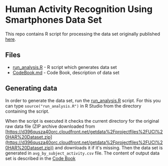 # Human Activity Recognition Using Smartphones Data Set 

This repo contains R script for processing the data set originally published [here](http://archive.ics.uci.edu/ml/datasets/Human+Activity+Recognition+Using+Smartphones). 

## Files

* [run_analysis.R](https://github.com/dtrounine/getting_cleaning_data_course_project/blob/master/run_analysis.R) - R script which generates data set
* [CodeBook.md](https://github.com/dtrounine/getting_cleaning_data_course_project/blob/master/CodeBook.md) - Code Book, description of data set

## Generating data

In order to generate the data set, run the [run_analysis.R](https://github.com/dtrounine/getting_cleaning_data_course_project/blob/master/run_analysis.R) script. For this you can type ```source("run_analysis.R")``` in R Studio from the directory containing the script.

When the script is executed it checks the current directory for the original raw data file (ZIP archive downloaded from [https://d396qusza40orc.cloudfront.net/getdata%2Fprojectfiles%2FUCI%20HAR%20Dataset.zip](https://d396qusza40orc.cloudfront.net/getdata%2Fprojectfiles%2FUCI%20HAR%20Dataset.zip)) and downloads it if it's missing. Then the data set is generated in ```avg_by_subject_activity.csv``` file. The content of output data set is described in the [Code Book](https://github.com/dtrounine/getting_cleaning_data_course_project/blob/master/CodeBook.md)
